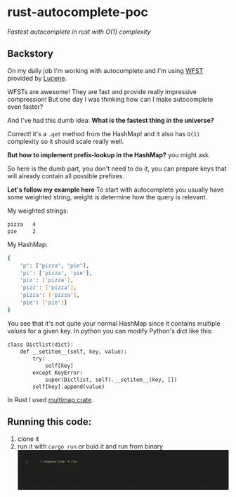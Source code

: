 # rust-autocomplete-poc
*Fastest autocomplete in rust with O(1) complexity*

## Backstory

On my daily job I'm working with autocomplete and I'm using [WFST](https://lucene.apache.org/core/6_1_0/suggest/org/apache/lucene/search/suggest/fst/WFSTCompletionLookup.html) provided by [Lucene](https://lucene.apache.org/). 

WFSTs are awesome! They are fast and provide really impressive compression! But one day I was thinking how can I make autocomplete even faster?

And I've had this dumb idea:
**What is the fastest thing in the universe?**

Correct! it's a `.get` method from the HashMap! and it also has `O(1)` complexity so it should scale really well. 

**But how to implement prefix-lookup in the HashMap?** 
you might ask. 

So here is the dumb part, you don't need to do it, you can prepare keys that will already contain all possible prefixes.

**Let's follow my example here**
To start with autocomplete you usually have some weighted string, weight is determine how the query is relevant. 

My weighted strings: 
```text
pizza   4
pie     2
```

My HashMap:
```bash
{
    "p": ["pizza", "pie"],
    'pi': ['pizza', 'pie'],
    'piz': ['pizza'],
    'pizz': ['pizza'],
    'pizza': ['pizza'],
    'pie': ['pie']}
}
```

You see that it's not quite your normal HashMap since it contains multiple values for a given key. 
In python you can modify Python's dict like this:
```
class Dictlist(dict):
    def __setitem__(self, key, value):
        try:
            self[key]
        except KeyError:
            super(Dictlist, self).__setitem__(key, [])
        self[key].append(value)

```

In Rust I used [multimap crate](https://crates.io/crates/multimap).

## Running this code:
1. clone it
2. run it with `cargo run` or buid it and run from binary
![gif](demo.gif)
